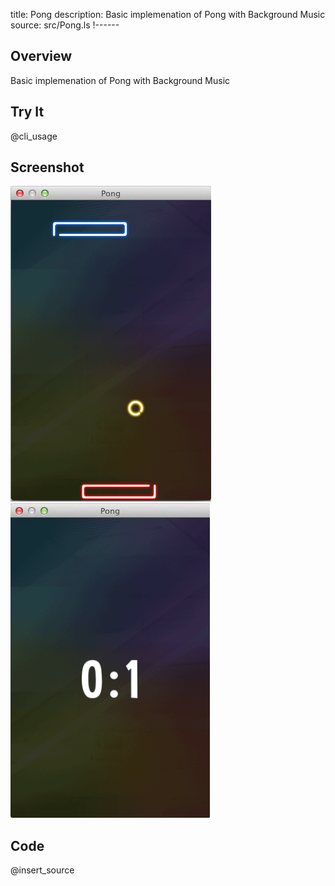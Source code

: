 title: Pong
description: Basic implemenation of Pong with Background Music
source: src/Pong.ls
!------

## Overview
Basic implemenation of Pong with Background Music

## Try It
@cli_usage

## Screenshot
![Pong Screenshot](images/screenshot.png)
![Pong Screenshot](images/screenshot2.png)

## Code
@insert_source